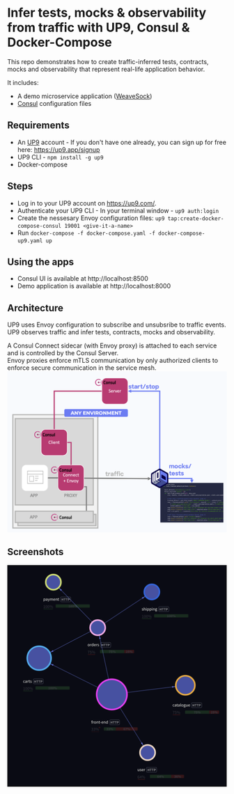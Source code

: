 # Infer tests, mocks & observability from traffic with UP9, Consul & Docker-Compose

This repo demonstrates how to create traffic-inferred tests, contracts, mocks and observability that represent real-life application behavior. 

It includes:
* A demo microservice application ([WeaveSock](https://microservices-demo.github.io/docs/load-test.html))
* [Consul](https://github.com/hashicorp/consul) configuration files

## Requirements 
* An [UP9](https://up9.com/) account - If you don't have one already, you can sign up for free here: https://up9.app/signup
* UP9 CLI - `npm install -g up9`
* Docker-compose

## Steps

* Log in to your UP9 account on https://up9.com/.
* Authenticate your UP9 CLI - In your terminal window - `up9 auth:login`
* Create the nessesary Envoy configuration files: `up9 tap:create-docker-compose-consul 19001 <give-it-a-name>`
* Run `docker-compose -f docker-compose.yaml -f docker-compose-up9.yaml up`

## Using the apps

* Consul UI is available at http://localhost:8500
* Demo application is available at http://localhost:8000

## Architecture
UP9 uses Envoy configuration to subscribe and unsubsribe to traffic events. UP9 observes traffic and infer tests, contracts, mocks and observability.

A Consul Connect sidecar (with Envoy proxy) is attached to each service and is controlled by the Consul Server.  
Envoy proxies enforce mTLS communication by only authorized clients to enforce secure communication in the service mesh.
![architecture](assets/architecture.png)

## Screenshots
![Observability](assets/observability.png)
